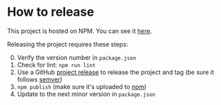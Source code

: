 # How to release

This project is hosted on NPM.  You can see it [here][project-url].

Releasing the project requires these steps:

0. Verify the version number in `package.json`
1. Check for lint: `npm run lint`
2. Use a GitHub [project release][github-release-url] to release the project and tag (be sure it follows [semver][semantic-versioning])
3. `npm publish` (make sure it's uploaded to [npm][project-url])
4. Update to the next minor version in `package.json`

[project-url]: https://www.npmjs.com/package/terra-table/
[semantic-versioning]: http://semver.org/
[github-release-url]: https://help.github.com/articles/creating-releases/
